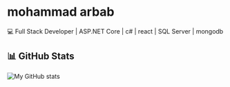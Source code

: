 # mohammad arbab

💻 Full Stack Developer | ASP.NET Core | c# | react | SQL Server | mongodb


## 📊 GitHub Stats
![My GitHub stats](https://github-readme-stats.vercel.app/api?username=mamadgit1376&show_icons=true&theme=radical)
